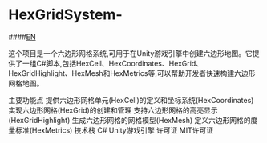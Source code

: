 # HexGridSystem-
####[EN]()

这个项目是一个六边形网格系统,可用于在Unity游戏引擎中创建六边形地图。它提供了一组C#脚本,包括HexCell、HexCoordinates、HexGrid、HexGridHighlight、HexMesh和HexMetrics等,可以帮助开发者快速构建六边形网格地图。

主要功能点
提供六边形网格单元(HexCell)的定义和坐标系统(HexCoordinates)
实现六边形网格(HexGrid)的创建和管理
支持六边形网格的高亮显示(HexGridHighlight)
生成六边形网格的网格模型(HexMesh)
定义六边形网格的度量标准(HexMetrics)
技术栈
C#
Unity游戏引擎
许可证
MIT许可证
